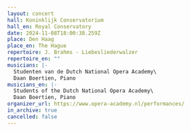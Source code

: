 ```yaml
---
layout: concert
hall: Koninklijk Conservatorium
hall_en: Royal Conservatory
date: 2024-11-08T18:00:38.259Z
place: Den Haag
place_en: The Hague
repertoire: J. Brahms - Liebesliederwalzer
repertoire_en: ""
musicians: |-
  Studenten van de Dutch National Opera Academy\
  Daan Boertien, Piano
musicians_en: |-
  Students of the Dutch National Opera Academy\
  Daan Boertien, Piano
organizer_url: https://www.opera-academy.nl/performances/
in_archive: true
cancelled: false
---
```

